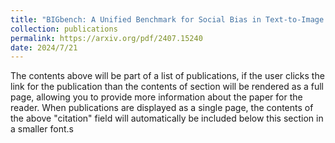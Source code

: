 ```yaml
---
title: "BIGbench: A Unified Benchmark for Social Bias in Text-to-Image Generative Models Based on Multi-modal LLM"
collection: publications
permalink: https://arxiv.org/pdf/2407.15240
date: 2024/7/21
---
```


The contents above will be part of a list of publications, if the user clicks the link for the publication than the contents of section will be rendered as a full page, allowing you to provide more information about the paper for the reader. When publications are displayed as a single page, the contents of the above "citation" field will automatically be included below this section in a smaller font.s